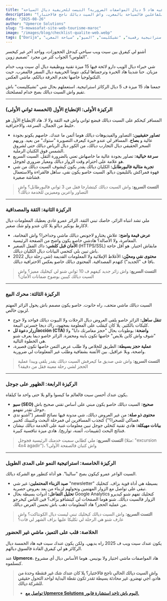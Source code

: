 ```yaml
---
title: "واش السيت ديالك فيه هاد 5 ديال المواصفات الضرورية؟ التيست للحريفية ديال السياحة"
description: "تصميم زوين ما كافيش. حللنا 15 ميزة ديال أي سيت ويب واعر وجمعناهم ف 5 ديال الركائز استراتيجية للفاعلين فالسياحة بالمغرب. واش السيت ديالك ناجح فالاختبار؟"
date: "2025-08-26"
author: "Upmerce Solutions"
slug: "5-mowasafat-site-web-tourisme-maroc"
image: "/images/blog/checklist-qualite-web.webp"
tags: ["Darija", "جودة الويب", "استراتيجية رقمية", "تشيكليست", "السيو", "سياحة المغرب"]
---
```


أشنو لي كيفرق بين سيت ويب سياحي كيدخل الحجوزات، وواحد آخر غير كيخسر الفلوس؟ الجواب كثر من مجرد "تصميم زوين".

شي خبراء ديال الويب دارو لائحة فيها 15 ميزة تقنية ووظيفية ديال أي سيت ويب خدام مزيان. حنا شدينا هاد الخبرة وترجمناها ليكم، نتوما الحريفية ديال السفر فالمغرب. حيت التكنولوجيا خاصها تخدم الحرفة ديالكم، ماشي العكس.

جمعنا هاد 15 ميزة ف 5 ديال الركائز استراتيجية. استعملهم بحال شي "تشيكليست" باش تقيم واش السيت ديالك بصح خدام لمصلحتك.



---

### **الركيزة الأولى: الإنطباع الأول (الخمسة ثواني الأولى)**

المسافر كيحكم على السيت ديالك فبضع ثواني واش فيه الثقة ولا لا. هاد الإنطباع الأول هو خليط من الجمال، السرعة، والاحترافية.

* **تصاور حقيقيين:** التصاور والفيديوهات ديالك هوما أثمن ما عندك. خاصهم يكونو بجودة عالية و **بصاح**. المسافر لي عندو خبرة كيعرف التصويرة "ستوك" من بعيد. وريهم السحر الحقيقي ديال التجارب ديالك، من الكور ديال الرياض ديالك حتى لشروق الشمس فوق الكثبان الرملية.
* **سرعة خيالية:** تصاور بجودة عالية ما خاصهاش تعني بالضرورة الثقل. السيت السريع هو علامة على احترام وقت الزوار ديالك ومعيار ضروري لجوجل.
* **تجربة مثالية فالبورطابل:** الكليان ديالك يقدر يكون كيشوف السيت ديالك من شي قهوة فمراكش بالتليفون ديالو. السيت خاصو يكون نقي، ساهل فالقراءة والاستعمال فشاشة صغيرة.

> **التست السريع:** واش السيت ديالك كيتشارجا فقل من 3 ثواني فالبورطابل؟ واش التصاور واعرين ومميزين للخدمة ديالك؟

---

### **الركيزة الثانية: الثقة والمصداقية**

ملي تشد انتباه الزائر، خاصك تبني الثقة. الزائر عمرو غادي يعطيك المعلومات ديال لاكارط بونكير ديالو يلا كان عندو ولو شك صغير.

* **عرض قيمة واضح:** علاش يختارو لاجونص ديالك ماشي وحداخرا؟ واش الفخامة، المغامرة، ولا الأصالة؟ هادشي خاصو يكون واضح من الصفحة الرئيسية.
* **الأمان قبل كلشي:** داك القفل الصغير (HTTPS/SSL) مابقاش اختيار. هو أقل حاجة باش تبين بلي كتحمي البيانات ديال الكليان ديالك.
* **محتوى نقي ومحيّن:** الأغلاط الإملائية ولا المعلومات القديمة (شي رحلة ديال 2022 باقا ف "الجديد") كتهدم المصداقية. المحتوى ديالك خاصو يعكس الاحترافية ديالك.

> **التست السريع:** واش زائر جديد كيفهم ف 10 ثواني شنو لي كيخليك مميز؟ واش السيت ديالك كيبين بوضوح ضمانات الأمان؟

---

### **الركيزة الثالثة: محرك البيع**

السيت ديالك ماشي متحف، راه حانوت. خاصو يكون مصمم باش يحول الزائر المهتم لزبون خالص.

* **تنقل ساهل:** الزائر خاصو يلقى العروض ديال الرحلات ولا البيوت ديالك فواحد ولا جوج كليكات بالكثير. يلا كان كيقلب على المعلومة بمجهود، راك ديجا خسرتي البيعة.
* **أزرار دعوة للacción (CTA) واضحة:** بوطونات بحال "حجز مغامرتك دابا" ولا "شوف واش كاين بلايص" خاصها تكون باينة ومحفزة. الزائر خاصو ديما يعرف شنو هي الخطوة التالية.
* **عملية حجز بسيطة:** الطريق للخلاص ولا طلب عرض الثمن خاصها تكون قصيرة، واضحة، وبلا عراقيل. بين الأثمنة بشفافية وطلب غير المعلومات لي ضرورية.

> **التست السريع:** واش شي صديق ما كيعرفش السيت ديالك يقدر يلقى ويبدا عملية الحجز لشي رحلة معينة فقل من دقيقة؟

---

### **الركيزة الرابعة: الظهور على جوجل**

يكون عندك أحسن سيت فالعالم ما كيسوا والو يلا حتى واحد ما كيلقاه.

* **سيو (SEO) صحيح:** السيت ديالك خاصو يكون مبني على أساس تقني صحيح باش جوجل تقدر تفهمو.
* **محتوى ذو صلة:** من غير العروض ديالك، شي مدونة فيها نصائح للسفر ("أشنو ندي فصاكي للصحرا؟") كتجذب المسافرين لي فمرحلة البحث وكتبينك كخبير.
* **بيانات مهيكلة:** هادي تقنية كتخلي جوجل تبين معلومات غنية على الخدمة ديالك نيشان فنتائج البحث (تقييمات، أثمنة، تواريخ). هادي ميزة تنافسية كبيرة.

> **التست السريع:** ملي كطابي سميت خدمتك الرئيسية فجوجل (مثلا: "excursion 4x4 agadir")، واش كتبان فالصفحة الأولى؟

---

### **الركيزة الخامسة: استراتيجية النمو على المدى الطويل**

السيت الواعر عمرو كيكون بصح "سالينا". هو أداة كتطور مع الشركة ديالك.

* **صيد الزبناء المحتملين:** غير شي "newsletter" بسيطة هي أداة قوية بزاف. كتخليك تبقى على تواصل مع الزوار المهتمين وتحولهم لزبناء من بعد بعروض حصرية.
* **تحليل التفاعل:** أدوات بسيطة بحال Google Analytics كتخليك تفهم شنو كيديرو الزوار فالسيت ديالك. شنو هوما الصفحات لي كيتشافو بزاف؟ فين الناس كيخرجو من عملية الحجز؟ هاد المعلومات ذهب باش تحسن العرض ديالك.

> **التست السريع:** واش السيت ديالك كيخليك تبني ليست ديال الكونتاكت؟ واش عارف شنو هي الرحلة لي تكليكا عليها بزاف الشهر لي فات؟

### **الخلاصة: قلب على التميز، ماشي غير الحضور**

يكون عندك سيت ويب ف 2025 راه بديهي. ولكن يكون عندك سيت فيه هاد الخمسة ديال الركائز هو لي كيفرق القادة فالسوق ديالهم.

عند **Upmerce**، هاد المواصفات ماشي اختيار ولا بونيس. هوما الأساس ديال أي مشروع كنسلموه.

> **واش السيت ديالك الحالي ناجح فالاختبار؟ يلا كان عندك شك غير فنقطة وحدة من هادو، أجي نهضرو. غير محادثة بسيطة تقدر تكون نقطة البداية لواحد التحول حقيقي للشركة ديالك.**
>
> * [**تواصل مع Upmerce Solutions اليوم باش تاخد استشارة فابور.**](https://www.upmerce.com/ar#contact)